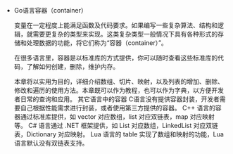 + Go语言容器（container）

    变量在一定程度上能满足函数及代码要求。如果编写一些复杂算法、结构和逻辑，就需要更复杂的类型来实现。这类复杂类型一般情况下具有各种形式的存储和处理数据的功能，将它们称为“容器（container）”。

    在很多语言里，容器是以标准库的方式提供，你可以随时查看这些标准库的代码，了解如何创建，删除，维护内存。

    本章将以实用为目的，详细介绍数组、切片、映射，以及列表的增加、删除、修改和遍历的使用方法。本章既可以作为教程，也可以作为字典，以方便开发者日常的查询和应用。
    其它语言中的容器
    C语言没有提供容器封装，开发者需要自己根据性能需求进行封装，或者使用第三方提供的容器。
    C++ 语言的容器通过标准库提供，如 vector 对应数组，list 对应双链表，map 对应映射等。
    C# 语言通过 .NET 框架提供，如 List 对应数组，LinkedList 对应双链表，Dictionary 对应映射。
    Lua 语言的 table 实现了数组和映射的功能，Lua 语言默认没有双链表支持。
